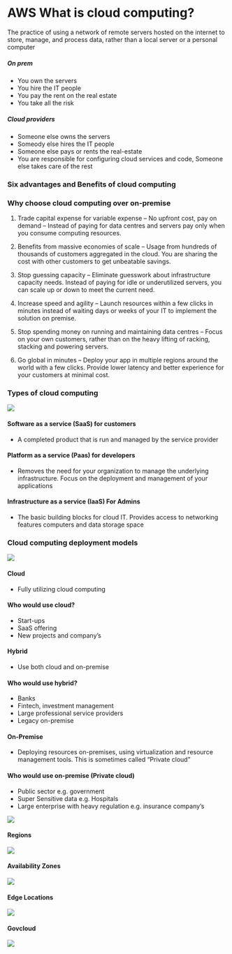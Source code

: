 # AWS What is cloud computing?
The practice of using a network of remote servers hosted on the internet to store, manage, and process data, rather than a local server or a personal computer

##### On prem
-	You own the servers
-	You hire the IT people
-	You pay the rent on the real estate
-	You take all the risk

##### Cloud providers
-	Someone else owns the servers
-	Someody else hires the IT people
-	Someone else pays or rents the real-estate
-	You are responsible for configuring cloud services and code, Someone else takes care of the rest


### Six advantages and Benefits of cloud computing
### Why choose cloud computing over on-premise

1.	Trade capital expense for variable expense – No upfront cost, pay on demand – Instead of paying for data centres and servers pay only when you consume computing resources.

2.	Benefits from massive economies of scale – Usage from hundreds of thousands of customers aggregated in the cloud. You are sharing the cost with other customers to get unbeatable savings.

3.	Stop guessing capacity – Eliminate guesswork about infrastructure capacity needs. Instead of paying for idle or underutilized servers, you can scale up or down to meet the current need.

4.	Increase speed and agility – Launch resources within a few clicks in minutes instead of waiting days or weeks of your IT to implement the solution on premise.

5.	Stop spending money on running and maintaining data centres – Focus on your own customers, rather than on the heavy lifting of racking, stacking and powering servers.

6.	Go global in minutes – Deploy your app in multiple regions around the world with a few clicks. Provide lower latency and better experience for your customers at minimal cost.



### Types of cloud computing

![](images/1.png)
#### Software as a service (SaaS) for customers
- A completed product that is run and managed by the service provider
#### Platform as a service (Paas) for developers
- Removes the need for your organization to manage the underlying infrastructure. Focus on the deployment and management of your applications
#### Infrastructure as a service (IaaS) For Admins
- The basic building blocks for cloud IT. Provides access to networking features computers and data storage space

### Cloud computing deployment models


![](images/2.png)
#### Cloud
-	Fully utilizing cloud computing

#### Who would use cloud?
-	Start-ups
-	SaaS offering
-	New projects and company’s

#### Hybrid
-	Use both cloud and on-premise

#### Who would use hybrid?
-	Banks
-	Fintech, investment management
-	Large professional service providers
-	Legacy on-premise 

#### On-Premise
-	Deploying resources on-premises, using virtualization and resource management tools. This is sometimes called “Private cloud”

#### Who would use on-premise (Private cloud)
-	Public sector e.g. government
-	Super Sensitive data e.g. Hospitals
-	Large enterprise with heavy regulation e.g. insurance company’s

![](images/3.png)

#### Regions

![](images/4.png)

#### Availability Zones

![](images/5.png)

#### Edge Locations

![](images/6.png)

#### Govcloud

![](images/7.png)